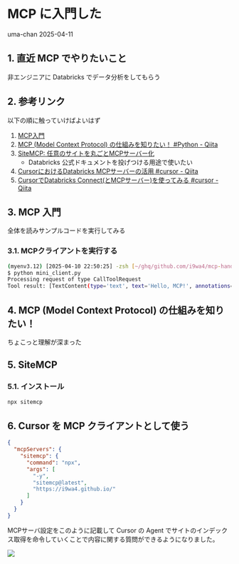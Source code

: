 # MCP に入門した
uma-chan
2025-04-11

## 1. 直近 MCP でやりたいこと

非エンジニアに Databricks でデータ分析をしてもらう

## 2. 参考リンク

以下の順に触っていけばよいはず

1.  [MCP入門](https://zenn.dev/mkj/articles/0ed4d02ef3439c)
2.  [MCP (Model Context Protocol) の仕組みを知りたい！ \#Python -
    Qiita](https://qiita.com/megmogmog1965/items/79ec6a47d9c223e8cffc)
3.  [SiteMCP:
    任意のサイトを丸ごとMCPサーバー化](https://zenn.dev/ryoppippi/articles/1eb7fbe9042a88)
    - Databricks 公式ドキュメントを投げつける用途で使いたい
4.  [CursorにおけるDatabricks MCPサーバーの活用 \#cursor -
    Qiita](https://qiita.com/taka_yayoi/items/eea79a88bd638847beb8)
5.  [CursorでDatabricks Connect(とMCPサーバー)を使ってみる \#cursor -
    Qiita](https://qiita.com/taka_yayoi/items/dae7053118c7f60e980d)

## 3. MCP 入門

全体を読みサンプルコードを実行してみる

### 3.1. MCPクライアントを実行する

``` sh
(myenv3.12) [2025-04-10 22:50:25] -zsh [~/ghq/github.com/i9wa4/mcp-hands-on] (main) 9e297f01
$ python mini_client.py
Processing request of type CallToolRequest
Tool result: [TextContent(type='text', text='Hello, MCP!', annotations=None)]
```

## 4. MCP (Model Context Protocol) の仕組みを知りたい！

ちょこっと理解が深まった

## 5. SiteMCP

### 5.1. インストール

``` sh
npx sitemcp
```

## 6. Cursor を MCP クライアントとして使う

``` json
{
  "mcpServers": {
    "sitemcp": {
      "command": "npx",
      "args": [
        "-y",
        "sitemcp@latest",
        "https://i9wa4.github.io/"
      ]
    }
  }
}
```

MCPサーバ設定をこのように記載して Cursor の Agent
でサイトのインデックス取得を命令していくことで内容に関する質問ができるようになりました。

![](https://i9wa4.github.io/assets/2025-04-11-mcp-hands-on/cursor-sitemcp.png)
